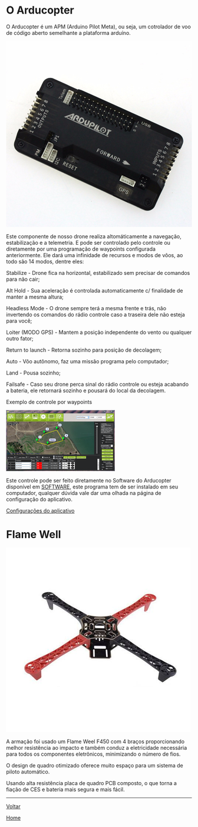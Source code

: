 # O Arducopter 

O Arducopter é um APM (Arduino Pilot Meta), ou seja, um cotrolador de voo de código aberto semelhante a plataforma arduíno.

![Arducopter](https://github.com/LPAE/lpae.github.io/blob/master/estudos/DRONE/Informa%C3%A7%C3%B5es/imagens/arducopter.jpg?raw=true)

Este componente de nosso drone realiza altomáticamente a navegação, estabilização e a telemetria.   E pode ser controlado pelo controle ou diretamente por uma programação de waypoints configurada anteriormente.  Ele dará uma infinidade de recursos e modos de vôos, ao todo são 14 modos, dentre eles:

Stabilize - Drone fica na horizontal, estabilizado sem precisar de comandos para não cair;

Alt Hold - Sua aceleração é controlada automaticamente c/ finalidade de manter a mesma altura;

Headless Mode - O drone sempre terá a mesma frente e trás, não invertendo os comandos do rádio controle caso a traseira dele não esteja para você;

Loiter (MODO GPS) - Mantem a posição independente do vento ou qualquer outro fator;

Return to launch - Retorna sozinho para posição de decolagem;

Auto - Vôo autônomo, faz uma missão programa pelo computador;

Land - Pousa sozinho;

Failsafe - Caso seu drone perca sinal do rádio controle ou esteja acabando a bateria, ele retornará sozinho e pousará do local da decolagem.


 Exemplo de controle por waypoints 
 
![waypoints](https://github.com/LPAE/lpae.github.io/blob/master/estudos/DRONE/Informa%C3%A7%C3%B5es/imagens/localiza%C3%A7%C3%A3o.png?raw=true)

Este controle pode ser feito diretamente no Software do Arducopter disponível em [SOFTWARE](http://ardupilot.org/copter/docs/common-install-gcs.html), este programa tem de ser instalado em seu computador, qualquer dúvida vale dar uma olhada na página de configuração do aplicativo.

[Configurações do aplicativo](./configurações.md)

# Flame Well

![Flame Well](https://github.com/LPAE/lpae.github.io/blob/master/estudos/DRONE/IMAGENS/flame%20weel.png?raw=true) 

A armação foi usado um Flame Weel F450 com 4 braços proporcionando melhor resistência ao impacto e também conduz a eletricidade necessária para todos os componentes eletrônicos, minimizando o número de fios.

O design de quadro otimizado oferece muito espaço para um sistema de piloto automático.

Usando alta resistência placa de quadro PCB composto, o que torna a fiação de CES e bateria mais segura e mais fácil.

---
[Voltar](./../)

[Home](https://lpae.github.io/)

